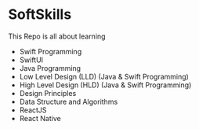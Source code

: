 # SoftSkills

This Repo is all about learning 

- Swift Programming
- SwiftUI
- Java Programming
- Low Level Design (LLD) (Java & Swift Programming)
- High Level Design (HLD) (Java & Swift Programming)
- Design Principles
- Data Structure and Algorithms 
- ReactJS
- React Native


